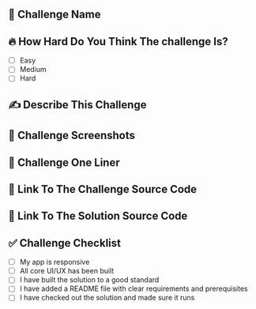 ## 📝 Challenge Name
<!--- eg. CoinBee --> 

## 🔥 How Hard Do You Think The challenge Is?
<!--- Tick ONE option --> 

- [ ] Easy
- [ ] Medium
- [ ] Hard

## ✍️ Describe This Challenge
<!--- A few sentences describing the challenge, how you use it and why you built it. -->

<!--- eg. Chatter is based on a chat application and tests the user on sockets, socket.io, the ability to use hooks. The user is expected to make the app interactive with the chat server. --> 

## 🌄 Challenge Screenshots
<!--- One desktop & one mobile -->

## 💬 Challenge One Liner
<!--- A small one liner for documentation --> 

## 🔗 Link To The Challenge Source Code
<!--- A URL to your public repo with the partially completed source code (including requirements) -->

## 🔗 Link To The Solution Source Code
<!--- A URL to your public repo with the fully completed source code -->

## ✅ Challenge Checklist
<!--- Ensure all items have been completed and tick the boxes --> 

- [ ] My app is responsive
- [ ] All core UI/UX has been built
- [ ] I have built the solution to a good standard
- [ ] I have added a README file with clear requirements and prerequisites
- [ ] I have checked out the solution and made sure it runs
